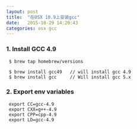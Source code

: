 ```yaml
---
layout: post
title:  "在OSX 10.9上安装gcc"
date:   2015-10-29 14:20:43
categories: osx gcc
---
```


### 1. Install GCC 4.9
     $ brew tap homebrew/versions

     $ brew install gcc49   // will install gcc 4.9
     $ brew install gcc     // Will install gcc 5.x

### 2. Export env variables

     export CC=gcc-4.9
     export CXX=g++-4.9
     export CPP=cpp-4.9
     export LD=gcc-4.9

     